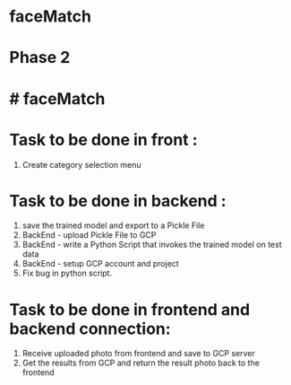 # faceMatch
# Phase 2
# # faceMatch
# Task to be done in front :
  1) Create category selection menu 

# Task to be done in backend :
  1) save the trained model and export to a Pickle File
  2) BackEnd - upload Pickle File to GCP
  3) BackEnd - write a Python Script that invokes the trained model on test data
  4) BackEnd - setup GCP account and project
  5) Fix bug in python script. 

# Task to be done in frontend and backend connection:
  1) Receive uploaded photo from frontend and save to GCP server
  2) Get the results from GCP and return the result photo back to the frontend
  
